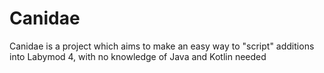 # Canidae
Canidae is a project which aims to make an easy way to "script" additions into Labymod 4, with no knowledge of Java and Kotlin needed
